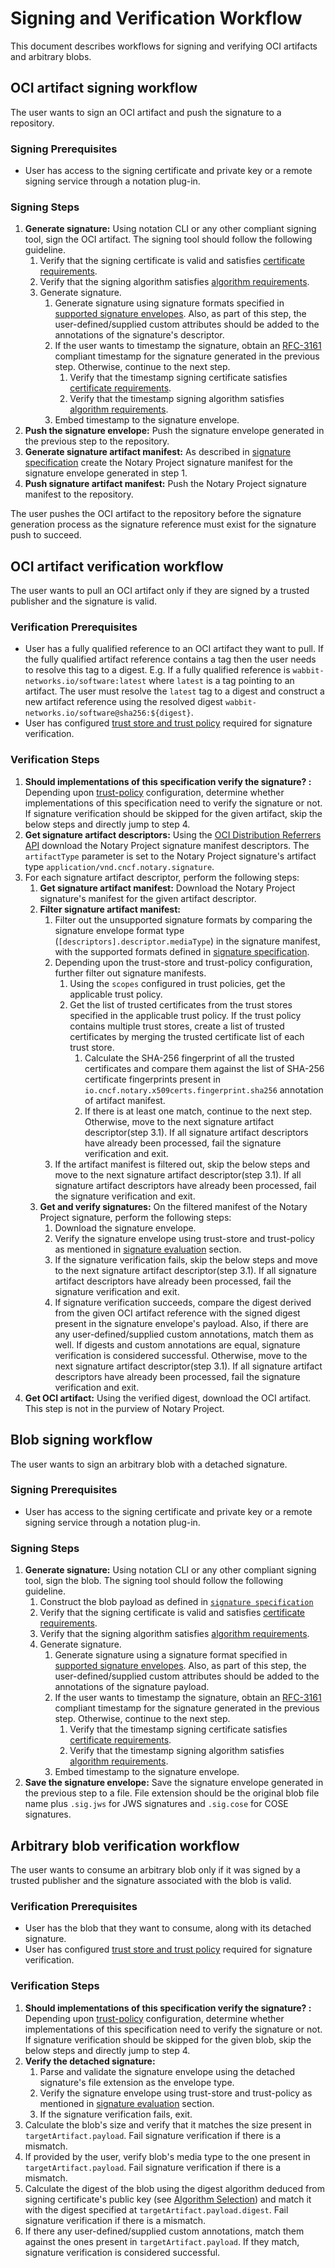 # Signing and Verification Workflow

This document describes workflows for signing and verifying OCI artifacts and arbitrary blobs.

## OCI artifact signing workflow

The user wants to sign an OCI artifact and push the signature to a repository.

### Signing Prerequisites

- User has access to the signing certificate and private key or a remote signing service through a notation plug-in.

### Signing Steps

1. **Generate signature:** Using notation CLI or any other compliant signing tool, sign the OCI artifact. The signing tool should follow the following guideline.
    1. Verify that the signing certificate is valid and satisfies [certificate requirements](./signature-specification.md#certificate-requirements).
    1. Verify that the signing algorithm satisfies [algorithm requirements](./signature-specification.md#signature-algorithm-requirements).
    1. Generate signature.
        1. Generate signature using signature formats specified in [supported signature envelopes](./signature-specification.md#supported-signature-envelopes). Also, as part of this step, the user-defined/supplied custom attributes should be added to the annotations of the signature's descriptor.
        1. If the user wants to timestamp the signature, obtain an [RFC-3161](https://datatracker.ietf.org/doc/html/rfc3161.html) compliant timestamp for the signature generated in the previous step. Otherwise, continue to the next step.
            1. Verify that the timestamp signing certificate satisfies [certificate requirements](./signature-specification.md#certificate-requirements).
            1. Verify that the timestamp signing algorithm satisfies [algorithm requirements](./signature-specification.md#signature-algorithm-requirements).
        1. Embed timestamp to the signature envelope.
1. **Push the signature envelope:** Push the signature envelope generated in the previous step to the repository.
1. **Generate signature artifact manifest:** As described in [signature specification](./signature-specification.md#storage) create the Notary Project signature manifest for the signature envelope generated in step 1.
1. **Push signature artifact manifest:** Push the Notary Project signature manifest to the repository.

The user pushes the OCI artifact to the repository before the signature generation process as the signature reference must exist for the signature push to succeed.

## OCI artifact verification workflow

The user wants to pull an OCI artifact only if they are signed by a trusted publisher and the signature is valid.

### Verification Prerequisites

- User has a fully qualified reference to an OCI artifact they want to pull.
  If the fully qualified artifact reference contains a tag then the user needs to resolve this tag to a digest.
  E.g. If a fully qualified reference is `wabbit-networks.io/software:latest` where `latest` is a tag pointing to an artifact.
  The user must resolve the `latest` tag to a digest and construct a new artifact reference using the resolved digest `wabbit-networks.io/software@sha256:${digest}`.
- User has configured [trust store and trust policy](./trust-store-trust-policy.md) required for signature verification.

### Verification Steps

1. **Should implementations of this specification verify the signature? :** Depending upon [trust-policy](./trust-store-trust-policy.md#oci-trust-policy) configuration, determine whether implementations of this specification need to verify the signature or not.
   If signature verification should be skipped for the given artifact, skip the below steps and directly jump to step 4.
1. **Get signature artifact descriptors:** Using the [OCI Distribution Referrers API](https://github.com/opencontainers/distribution-spec/blob/main/spec.md#listing-referrers) download the Notary Project signature manifest descriptors.
   The `artifactType` parameter is set to the Notary Project signature's artifact type `application/vnd.cncf.notary.signature`.
1. For each signature artifact descriptor, perform the following steps:
    1. **Get signature artifact manifest:** Download the Notary Project signature's manifest for the given artifact descriptor.
    1. **Filter signature artifact manifest:**
        1. Filter out the unsupported signature formats by comparing the signature envelope format type (`[descriptors].descriptor.mediaType`) in the signature manifest, with the supported formats defined in [signature specification](./signature-specification.md#storage).
        1. Depending upon the trust-store and trust-policy configuration, further filter out signature manifests.
            1. Using the `scopes` configured in trust policies, get the applicable trust policy.
            1. Get the list of trusted certificates from the trust stores specified in the applicable trust policy.
               If the trust policy contains multiple trust stores, create a list of trusted certificates by merging the trusted certificate list of each trust store.
                1. Calculate the SHA-256 fingerprint of all the trusted certificates and compare them against the list of SHA-256 certificate fingerprints present in  `io.cncf.notary.x509certs.fingerprint.sha256` annotation of artifact manifest.
                1. If there is at least one match, continue to the next step.
                   Otherwise, move to the next signature artifact descriptor(step 3.1).
                   If all signature artifact descriptors have already been processed, fail the signature verification and exit.
        1. If the artifact manifest is filtered out, skip the below steps and move to the next signature artifact descriptor(step 3.1).
           If all signature artifact descriptors have already been processed, fail the signature verification and exit.
    1. **Get and verify signatures:** On the filtered manifest of the Notary Project signature, perform the following steps:
        1. Download the signature envelope.
        1. Verify the signature envelope using trust-store and trust-policy as mentioned in [signature evaluation](./trust-store-trust-policy.md#signature-evaluation) section.
        1. If the signature verification fails, skip the below steps and move to the next signature artifact descriptor(step 3.1).
           If all signature artifact descriptors have already been processed, fail the signature verification and exit.
        1. If signature verification succeeds, compare the digest derived from the given OCI artifact reference with the signed digest present in the signature envelope's payload. Also, if there are any user-defined/supplied custom annotations, match them as well.
           If digests and custom annotations are equal, signature verification is considered successful.
           Otherwise, move to the next signature artifact descriptor(step 3.1).
           If all signature artifact descriptors have already been processed, fail the signature verification and exit.
1. **Get OCI artifact:** Using the verified digest, download the OCI artifact.
   This step is not in the purview of Notary Project.

## Blob signing workflow

The user wants to sign an arbitrary blob with a detached signature.

### Signing Prerequisites

- User has access to the signing certificate and private key or a remote signing service through a notation plug-in.

### Signing Steps

1. **Generate signature:** Using notation CLI or any other compliant signing tool, sign the blob. The signing tool should follow the following guideline.
    1. Construct the blob payload as defined in [`signature specification`](./signature-specification.md#payload)
    1. Verify that the signing certificate is valid and satisfies [certificate requirements](./signature-specification.md#certificate-requirements).
    1. Verify that the signing algorithm satisfies [algorithm requirements](./signature-specification.md#signature-algorithm-requirements).
    1. Generate signature.
        1. Generate signature using a signature format specified in [supported signature envelopes](./signature-specification.md#supported-signature-envelopes). Also, as part of this step, the user-defined/supplied custom attributes should be added to the annotations of the signature payload.
        1. If the user wants to timestamp the signature, obtain an [RFC-3161](https://datatracker.ietf.org/doc/html/rfc3161.html) compliant timestamp for the signature generated in the previous step. Otherwise, continue to the next step.
            1. Verify that the timestamp signing certificate satisfies [certificate requirements](./signature-specification.md#certificate-requirements).
            1. Verify that the timestamp signing algorithm satisfies [algorithm requirements](./signature-specification.md#signature-algorithm-requirements).
        1. Embed timestamp to the signature envelope.
1. **Save the signature envelope:** Save the signature envelope generated in the previous step to a file. File extension should be the original blob file name plus `.sig.jws` for JWS signatures and `.sig.cose` for COSE signatures.

## Arbitrary blob verification workflow

The user wants to consume an arbitrary blob only if it was signed by a trusted publisher and the signature associated with the blob is valid.

### Verification Prerequisites

- User has the blob that they want to consume, along with its detached signature.
- User has configured [trust store and trust policy](./trust-store-trust-policy.md) required for signature verification.

### Verification Steps

1. **Should implementations of this specification verify the signature? :** Depending upon [trust-policy](./trust-store-trust-policy.md#blob-trust-policy) configuration, determine whether implementations of this specification need to verify the signature or not.
   If signature verification should be skipped for the given blob, skip the below steps and directly jump to step 4.
1. **Verify the detached signature:**
    1. Parse and validate the signature envelope using the detached signature's file extension as the envelope type.
    1. Verify the signature envelope using trust-store and trust-policy as mentioned in [signature evaluation](./trust-store-trust-policy.md#signature-evaluation) section.
    1. If the signature verification fails, exit.
1. Calculate the blob's size and verify that it matches the size present in `targetArtifact.payload`. Fail signature verification if there is a mismatch.
1. If provided by the user, verify blob's media type to the one present in `targetArtifact.payload`. Fail signature verification if there is a mismatch.
1. Calculate the digest of the blob using the digest algorithm deduced from signing certificate's public key (see [Algorithm Selection](./signature-specification.md#algorithm-selection)) and match it with the digest specified at `targetArtifact.payload.digest`.  Fail signature verification if there is a mismatch.
1. If there any user-defined/supplied custom annotations, match them against the ones present in `targetArtifact.payload`. If they match, signature verification is considered successful.